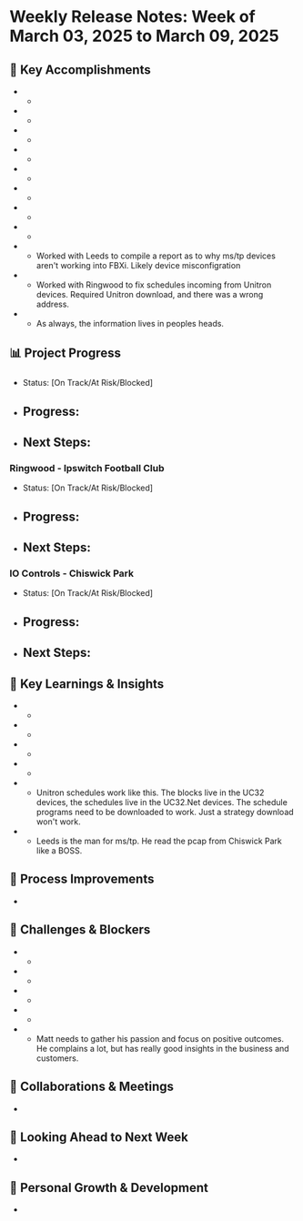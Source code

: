 # Weekly Release Notes: Week of March 03, 2025 to March 09, 2025

## 🌟 Key Accomplishments

- -
- -
- -
- -
- -
- -
- -
- -
- - Worked with Leeds to compile a report as to why ms/tp devices aren't working into FBXi. Likely device misconfigration
- - Worked with Ringwood to fix schedules incoming from Unitron devices. Required Unitron download, and there was a wrong address.
- - As always, the information lives in peoples heads.


## 📊 Project Progress

### 
- Status: [On Track/At Risk/Blocked]
- Progress:
  - 
- Next Steps:
  - 

### Ringwood - Ipswitch Football Club
- Status: [On Track/At Risk/Blocked]
- Progress:
  - 
- Next Steps:
  - 

### IO Controls - Chiswick Park
- Status: [On Track/At Risk/Blocked]
- Progress:
  - 
- Next Steps:
  - 



## 💎 Key Learnings & Insights

- -
- -
- -
- -
- - Unitron schedules work like this. The blocks live in the UC32 devices, the schedules live in the UC32.Net devices. The schedule programs need to be downloaded to work. Just a strategy download won't work.
- - Leeds is the man for ms/tp. He read the pcap from Chiswick Park like a BOSS.


## 🔄 Process Improvements

- 

## 🚧 Challenges & Blockers

- -
- -
- -
- -
- - Matt needs to gather his passion and focus on positive outcomes. He complains a lot, but has really good insights in the business and customers.


## 👥 Collaborations & Meetings

- 

## 📅 Looking Ahead to Next Week

- 

## 🌱 Personal Growth & Development

- 
